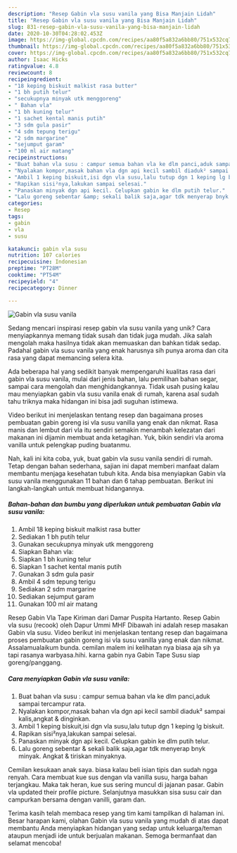 ```yaml
---
description: "Resep Gabin vla susu vanila yang Bisa Manjain Lidah"
title: "Resep Gabin vla susu vanila yang Bisa Manjain Lidah"
slug: 831-resep-gabin-vla-susu-vanila-yang-bisa-manjain-lidah
date: 2020-10-30T04:28:02.453Z
image: https://img-global.cpcdn.com/recipes/aa80f5a832a6bb80/751x532cq70/gabin-vla-susu-vanila-foto-resep-utama.jpg
thumbnail: https://img-global.cpcdn.com/recipes/aa80f5a832a6bb80/751x532cq70/gabin-vla-susu-vanila-foto-resep-utama.jpg
cover: https://img-global.cpcdn.com/recipes/aa80f5a832a6bb80/751x532cq70/gabin-vla-susu-vanila-foto-resep-utama.jpg
author: Isaac Hicks
ratingvalue: 4.8
reviewcount: 8
recipeingredient:
- "18 keping biskuit malkist rasa butter"
- "1 bh putih telur"
- "secukupnya minyak utk menggoreng"
- " Bahan vla"
- "1 bh kuning telur"
- "1 sachet kental manis putih"
- "3 sdm gula pasir"
- "4 sdm tepung terigu"
- "2 sdm margarine"
- "sejumput garam"
- "100 ml air matang"
recipeinstructions:
- "Buat bahan vla susu : campur semua bahan vla ke dlm panci,aduk sampai tercampur rata."
- "Nyalakan kompor,masak bahan vla dgn api kecil sambil diaduk² sampai kalis,angkat &amp; dinginkan."
- "Ambil 1 keping biskuit,isi dgn vla susu,lalu tutup dgn 1 keping lg biskuit."
- "Rapikan sisi²nya,lakukan sampai selesai."
- "Panaskan minyak dgn api kecil. Celupkan gabin ke dlm putih telur."
- "Lalu goreng sebentar &amp; sekali balik saja,agar tdk menyerap bnyk minyak. Angkat &amp; tiriskan minyaknya."
categories:
- Resep
tags:
- gabin
- vla
- susu

katakunci: gabin vla susu 
nutrition: 107 calories
recipecuisine: Indonesian
preptime: "PT28M"
cooktime: "PT54M"
recipeyield: "4"
recipecategory: Dinner

---
```



![Gabin vla susu vanila](https://img-global.cpcdn.com/recipes/aa80f5a832a6bb80/751x532cq70/gabin-vla-susu-vanila-foto-resep-utama.jpg)

Sedang mencari inspirasi resep gabin vla susu vanila yang unik? Cara menyiapkannya memang tidak susah dan tidak juga mudah. Jika salah mengolah maka hasilnya tidak akan memuaskan dan bahkan tidak sedap. Padahal gabin vla susu vanila yang enak harusnya sih punya aroma dan cita rasa yang dapat memancing selera kita.

Ada beberapa hal yang sedikit banyak mempengaruhi kualitas rasa dari gabin vla susu vanila, mulai dari jenis bahan, lalu pemilihan bahan segar, sampai cara mengolah dan menghidangkannya. Tidak usah pusing kalau mau menyiapkan gabin vla susu vanila enak di rumah, karena asal sudah tahu triknya maka hidangan ini bisa jadi suguhan istimewa.

Video berikut ini menjelaskan tentang resep dan bagaimana proses pembuatan gabin goreng isi vla susu vanilla yang enak dan nikmat. Rasa manis dan lembut dari vla itu sendiri semakin menambah kelezatan dari makanan ini dijamin membuat anda ketagihan. Yuk, bikin sendiri vla aroma vanilla untuk pelengkap puding buatanmu.


Nah, kali ini kita coba, yuk, buat gabin vla susu vanila sendiri di rumah. Tetap dengan bahan sederhana, sajian ini dapat memberi manfaat dalam membantu menjaga kesehatan tubuh kita. Anda bisa menyiapkan Gabin vla susu vanila menggunakan 11 bahan dan 6 tahap pembuatan. Berikut ini langkah-langkah untuk membuat hidangannya.

<!--inarticleads1-->

##### Bahan-bahan dan bumbu yang diperlukan untuk pembuatan Gabin vla susu vanila:

1. Ambil 18 keping biskuit malkist rasa butter
1. Sediakan 1 bh putih telur
1. Gunakan secukupnya minyak utk menggoreng
1. Siapkan  Bahan vla:
1. Siapkan 1 bh kuning telur
1. Siapkan 1 sachet kental manis putih
1. Gunakan 3 sdm gula pasir
1. Ambil 4 sdm tepung terigu
1. Sediakan 2 sdm margarine
1. Sediakan sejumput garam
1. Gunakan 100 ml air matang


Resep Gabin Vla Tape Kiriman dari Damar Puspita Hartanto. Resep Gabin vla susu (recook) oleh Dapur Ummi MHF Dibawah ini adalah resep masakan Gabin vla susu. Video berikut ini menjelaskan tentang resep dan bagaimana proses pembuatan gabin goreng isi vla susu vanilla yang enak dan nikmat. Assalamualaikum bunda. cemilan malem ini kelihatan nya biasa aja sih ya tapi rasanya warbyasa.hihi. karna gabin nya Gabin Tape Susu siap goreng/panggang. 

<!--inarticleads2-->

##### Cara menyiapkan Gabin vla susu vanila:

1. Buat bahan vla susu : campur semua bahan vla ke dlm panci,aduk sampai tercampur rata.
1. Nyalakan kompor,masak bahan vla dgn api kecil sambil diaduk² sampai kalis,angkat &amp; dinginkan.
1. Ambil 1 keping biskuit,isi dgn vla susu,lalu tutup dgn 1 keping lg biskuit.
1. Rapikan sisi²nya,lakukan sampai selesai.
1. Panaskan minyak dgn api kecil. Celupkan gabin ke dlm putih telur.
1. Lalu goreng sebentar &amp; sekali balik saja,agar tdk menyerap bnyk minyak. Angkat &amp; tiriskan minyaknya.


Cemilan kesukaan anak saya. biasa kalau beli isian tipis dan sudah ngga renyah. Cara membuat kue sus dengan vla vanilla susu, harga bahan terjangkau. Maka tak heran, kue sus sering muncul di jajanan pasar. Gabin vla updated their profile picture. Selanjutnya masukkan sisa susu cair dan campurkan bersama dengan vanilli, garam dan. 

Terima kasih telah membaca resep yang tim kami tampilkan di halaman ini. Besar harapan kami, olahan Gabin vla susu vanila yang mudah di atas dapat membantu Anda menyiapkan hidangan yang sedap untuk keluarga/teman ataupun menjadi ide untuk berjualan makanan. Semoga bermanfaat dan selamat mencoba!
